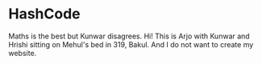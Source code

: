 # HashCode
Maths is the best but Kunwar disagrees.
Hi! This is Arjo with Kunwar and Hrishi sitting on Mehul's bed in 319, Bakul. And I do not want to create my website.
